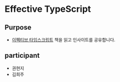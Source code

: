 # Effective TypeScript

## Purpose

- [이펙티브 타입스크립트](https://product.kyobobook.co.kr/detail/S000001033114) 책을 읽고 인사이트를 공유합니다.

## participant

- 권현지
- 김희주
